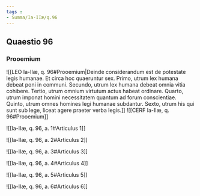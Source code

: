 ```yaml
---
tags : 
- Summa/Ia-IIæ/q.96
---
```


## Quaestio 96

### Prooemium

![[LEO Ia-IIæ, q. 96#Prooemium|Deinde considerandum est de potestate legis humanae. Et circa hoc quaeruntur sex. Primo, utrum lex humana debeat poni in communi. Secundo, utrum lex humana debeat omnia vitia cohibere. Tertio, utrum omnium virtutum actus habeat ordinare. Quarto, utrum imponat homini necessitatem quantum ad forum conscientiae. Quinto, utrum omnes homines legi humanae subdantur. Sexto, utrum his qui sunt sub lege, liceat agere praeter verba legis.]]
![[CERF Ia-IIæ, q. 96#Prooemium]]

![[Ia-IIæ, q. 96, a. 1#Articulus 1]]

![[Ia-IIæ, q. 96, a. 2#Articulus 2]]

![[Ia-IIæ, q. 96, a. 3#Articulus 3]]

![[Ia-IIæ, q. 96, a. 4#Articulus 4]]

![[Ia-IIæ, q. 96, a. 5#Articulus 5]]

![[Ia-IIæ, q. 96, a. 6#Articulus 6]]

